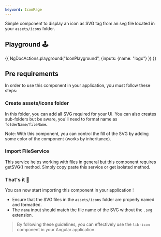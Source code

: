 ```yaml
---
keyword: IconPage
---
```


Simple component to display an icon as SVG tag from an svg file located in  your `assets/icons` folder.

## Playground 🕹️

{{ NgDocActions.playground("IconPlayground", {inputs: {name: "logo"} }) }}

<div id="end"></div>

## Pre requirements

In order to use this component in your application, you must follow these steps:

### Create assets/icons folder

In this folder, you can add all SVG required for your UI. You can also creates sub-folders but be aware, you'll need to format name as `folderName/fileName`.

Note: With this component, you can control the fill of the SVG by adding some color of the component (works by inheritance).

### Import FileService

This service helps working with files in general but this component requires getSVG() method. Simply copy paste this service or get isolated method.

### That's it 🎉

You can now start importing this component in your application !

- Ensure that the SVG files in the `assets/icons` folder are properly named and formatted.
- The `name` input should match the file name of the SVG without the `.svg` extension.

> By following these guidelines, you can effectively use the `lib-icon` component in your Angular application.


